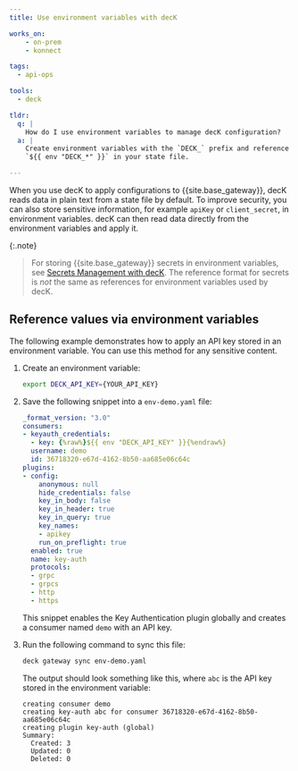 ```yaml
---
title: Use environment variables with decK

works_on:
    - on-prem
    - konnect

tags:
  - api-ops

tools:
  - deck

tldr:
  q: |
    How do I use environment variables to manage decK configuration?
  a: |
    Create environment variables with the `DECK_` prefix and reference them as
    `${{ env "DECK_*" }}` in your state file.

---
```


When you use decK to apply configurations to {{site.base_gateway}},
decK reads data in plain text from a state file by default. To improve security, you
can also store sensitive information, for example `apiKey` or `client_secret`, in
environment variables. decK can then read data directly from the environment
variables and apply it.

{:.note}
> For storing {{site.base_gateway}} secrets in environment variables, see [Secrets Management with decK](/deck/latest/guides/vaults/).
The reference format for secrets is _not_ the same as references for environment variables used by decK.

## Reference values via environment variables 
The following example demonstrates how to apply an API key stored in an environment variable.
You can use this method for any sensitive content.

1. Create an environment variable:

    ```sh
    export DECK_API_KEY={YOUR_API_KEY}
    ```

2. Save the following snippet into a `env-demo.yaml` file:

    ```yaml
    _format_version: "3.0"
    consumers:
    - keyauth_credentials:
      - key: {%raw%}${{ env "DECK_API_KEY" }}{%endraw%}
      username: demo
      id: 36718320-e67d-4162-8b50-aa685e06c64c
    plugins:
    - config:
        anonymous: null
        hide_credentials: false
        key_in_body: false
        key_in_header: true
        key_in_query: true
        key_names:
        - apikey
        run_on_preflight: true
      enabled: true
      name: key-auth
      protocols:
      - grpc
      - grpcs
      - http
      - https
    ```
    This snippet enables the Key Authentication plugin globally and creates
     a consumer named `demo` with an API key.

3. Run the following command to sync this file:

    ```sh
    deck gateway sync env-demo.yaml
    ```

    The output should look something like this, where `abc` is the API key stored
    in the environment variable:

    ```plaintext
    creating consumer demo
    creating key-auth abc for consumer 36718320-e67d-4162-8b50-aa685e06c64c
    creating plugin key-auth (global)
    Summary:
      Created: 3
      Updated: 0
      Deleted: 0
    ```